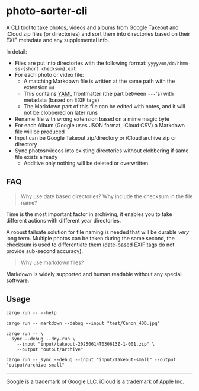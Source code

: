 # photo-sorter-cli

A CLI tool to take photos, videos and albums from Google Takeout and iCloud zip files (or directories) and sort them 
into directories based on their EXIF metadata and any supplemental info.

In detail:
- Files are put into directories with the following format: `yyyy/mm/dd/hhmm-ss-{short checksum}.ext`
- For each photo or video file:
  - A matching Markdown file is written at the same path with the extension `md`
  - This contains [YAML](https://en.wikipedia.org/wiki/YAML) frontmatter (the part between `---`'s) with metadata (based on EXIF tags)
  - The Markdown part of this file can be edited with notes, and it will not be clobbered on later runs
- Rename file with wrong extension based on a mime magic byte
- For each Album (Google uses JSON format, iCloud CSV) a Markdown file will be produced
- Input can be Google Takeout zip/directory or iCloud archive zip or directory
- Sync photos/videos into existing directories without clobbering if same file exists already
  - Additive only nothing will be deleted or overwritten

## FAQ

> Why use date based directories? Why include the checksum in the file name?

Time is the most important factor in archiving, it enables you to take different actions with different year 
directories. 

A robust failsafe solution for file naming is needed that will be durable _very_ long term. Multiple photos can be 
taken during the same second, the checksum is used to differentiate them (date-based EXIF tags do not provide sub-second accuracy).

> Why use markdown files?

Markdown is widely supported and human readable without any special software.

## Usage

```shell
cargo run -- --help
```

```shell
cargo run -- markdown --debug --input "test/Canon_40D.jpg"
```

```shell
cargo run -- \
  sync --debug --dry-run \
    --input "input/takeout-20250614T030613Z-1-001.zip" \
    --output "output/archive"
```

```shell
cargo run -- sync --debug --input "input/Takeout-small" --output "output/archive-small"
```


---

Google is a trademark of Google LLC. iCloud is a trademark of Apple Inc.